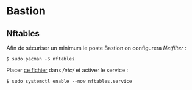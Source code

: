 # Bastion

## Nftables

Afin de sécuriser un minimum le poste Bastion on configurera *Netfilter* :
```bash,ignore
$ sudo pacman -S nftables
```

Placer [ce fichier](/.fichiers/nftables.conf) dans */etc/* et activer le service :
```bash,ignore
$ sudo systemctl enable --now nftables.service
```
